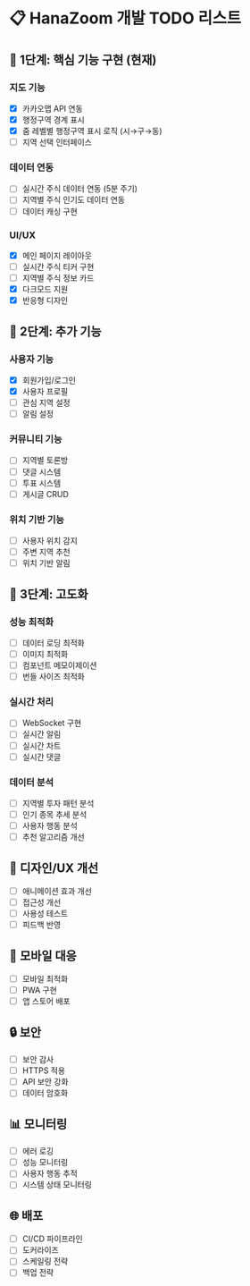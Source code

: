 # 📋 HanaZoom 개발 TODO 리스트

## 🎯 1단계: 핵심 기능 구현 (현재)

### 지도 기능

- [x] 카카오맵 API 연동
- [x] 행정구역 경계 표시
- [x] 줌 레벨별 행정구역 표시 로직 (시→구→동)
- [ ] 지역 선택 인터페이스

### 데이터 연동

- [ ] 실시간 주식 데이터 연동 (5분 주기)
- [ ] 지역별 주식 인기도 데이터 연동
- [ ] 데이터 캐싱 구현

### UI/UX

- [x] 메인 페이지 레이아웃
- [ ] 실시간 주식 티커 구현
- [ ] 지역별 주식 정보 카드
- [x] 다크모드 지원
- [x] 반응형 디자인

## 🚀 2단계: 추가 기능

### 사용자 기능

- [x] 회원가입/로그인
- [x] 사용자 프로필
- [ ] 관심 지역 설정
- [ ] 알림 설정

### 커뮤니티 기능

- [ ] 지역별 토론방
- [ ] 댓글 시스템
- [ ] 투표 시스템
- [ ] 게시글 CRUD

### 위치 기반 기능

- [ ] 사용자 위치 감지
- [ ] 주변 지역 추천
- [ ] 위치 기반 알림

## 💎 3단계: 고도화

### 성능 최적화

- [ ] 데이터 로딩 최적화
- [ ] 이미지 최적화
- [ ] 컴포넌트 메모이제이션
- [ ] 번들 사이즈 최적화

### 실시간 처리

- [ ] WebSocket 구현
- [ ] 실시간 알림
- [ ] 실시간 차트
- [ ] 실시간 댓글

### 데이터 분석

- [ ] 지역별 투자 패턴 분석
- [ ] 인기 종목 추세 분석
- [ ] 사용자 행동 분석
- [ ] 추천 알고리즘 개선

## 🎨 디자인/UX 개선

- [ ] 애니메이션 효과 개선
- [ ] 접근성 개선
- [ ] 사용성 테스트
- [ ] 피드백 반영

## 📱 모바일 대응

- [ ] 모바일 최적화
- [ ] PWA 구현
- [ ] 앱 스토어 배포

## 🔒 보안

- [ ] 보안 감사
- [ ] HTTPS 적용
- [ ] API 보안 강화
- [ ] 데이터 암호화

## 📊 모니터링

- [ ] 에러 로깅
- [ ] 성능 모니터링
- [ ] 사용자 행동 추적
- [ ] 시스템 상태 모니터링

## 🌐 배포

- [ ] CI/CD 파이프라인
- [ ] 도커라이즈
- [ ] 스케일링 전략
- [ ] 백업 전략
